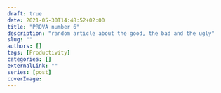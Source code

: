 ```yaml
---
draft: true
date: 2021-05-30T14:48:52+02:00
title: "PROVA number 6"
description: "random article about the good, the bad and the ugly"
slug: ""
authors: []
tags: [Productivity]
categories: []
externalLink: ""
series: [post]
coverImage:
---
```

